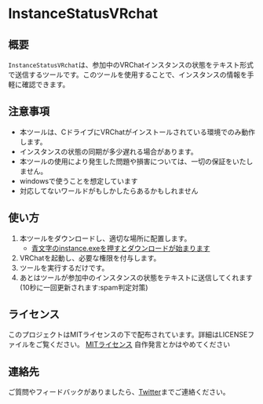 # InstanceStatusVRchat

## 概要
`InstanceStatusVRchat`は、参加中のVRChatインスタンスの状態をテキスト形式で送信するツールです。このツールを使用することで、インスタンスの情報を手軽に確認できます。

## 注意事項
- 本ツールは、CドライブにVRChatがインストールされている環境でのみ動作します。
- インスタンスの状態の同期が多少遅れる場合があります。
- 本ツールの使用により発生した問題や損害については、一切の保証をいたしません。
- windowsで使うことを想定しています
- 対応してないワールドがもしかしたらあるかもしれません

## 使い方
1. 本ツールをダウンロードし、適切な場所に配置します。
   - [青文字のinstance.exeを押すとダウンロードが始まります](<https://github.com/Madoa5561/InstanceStatusVRchat/releases/tag/download>)
2. VRChatを起動し、必要な権限を付与します。
3. ツールを実行するだけです。
4. あとはツールが参加中のインスタンスの状態をテキストに送信してくれます(10秒に一回更新されます:spam判定対策)

## ライセンス
このプロジェクトはMITライセンスの下で配布されています。詳細はLICENSEファイルをご覧ください。
[MITライセンス](<https://github.com/Madoa5561/InstanceStatusVRchat/blob/main/LICENSE>)
自作発言とかはやめてください

## 連絡先
ご質問やフィードバックがありましたら、[Twitter](<https://x.com/shota5561>)までご連絡ください。
